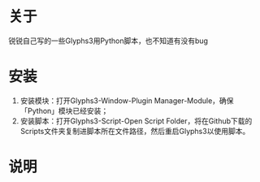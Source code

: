 # 关于
锐锐自己写的一些Glyphs3用Python脚本，也不知道有没有bug

# 安装
1. 安装模块：打开Glyphs3-Window-Plugin Manager-Module，确保「Python」模块已经安装；
2. 安装脚本：打开Glyphs3-Script-Open Script Folder，将在Github下载的Scripts文件夹复制进脚本所在文件路径，然后重启Glyphs3以使用脚本。

# 说明

